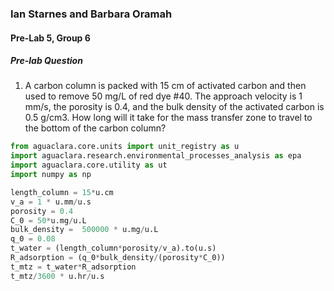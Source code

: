 ### Ian Starnes and Barbara Oramah
#### Pre-Lab 5, Group 6

##### Pre-lab Question

1. A carbon column is packed with 15 cm of activated carbon and then used to remove 50 mg/L of red dye #40. The approach velocity is 1 mm/s, the porosity is 0.4, and the bulk density of the activated carbon is 0.5 g/cm3. How long will it take for the mass transfer zone to travel to the bottom of the carbon column?


```python
from aguaclara.core.units import unit_registry as u
import aguaclara.research.environmental_processes_analysis as epa
import aguaclara.core.utility as ut
import numpy as np

length_column = 15*u.cm
v_a = 1 * u.mm/u.s
porosity = 0.4
C_0 = 50*u.mg/u.L
bulk_density =  500000 * u.mg/u.L
q_0 = 0.08
t_water = (length_column*porosity/v_a).to(u.s)
R_adsorption = (q_0*bulk_density/(porosity*C_0))
t_mtz = t_water*R_adsorption
t_mtz/3600 * u.hr/u.s

```
